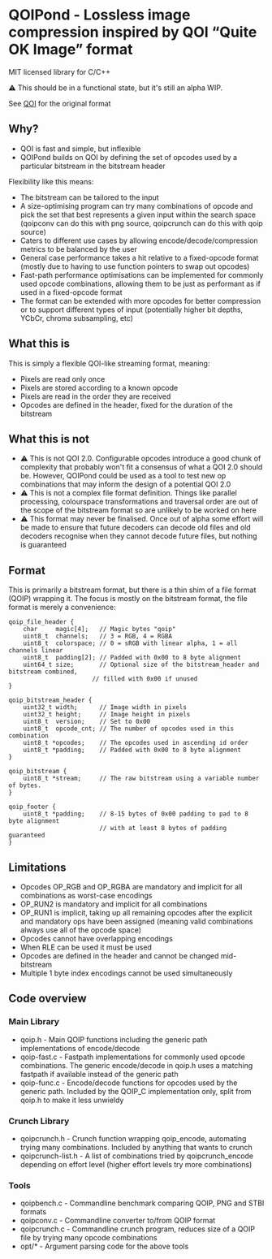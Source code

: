 # QOIPond - Lossless image compression inspired by QOI “Quite OK Image” format

MIT licensed library for C/C++

⚠️ This should be in a functional state, but it's still an alpha WIP.

See [QOI](https://github.com/phoboslab/qoi) for the original format

## Why?

- QOI is fast and simple, but inflexible
- QOIPond builds on QOI by defining the set of opcodes used by a particular bitstream in the bitstream header

Flexibility like this means:
- The bitstream can be tailored to the input
- A size-optimising program can try many combinations of opcode and pick the set that best represents a given input within the search space (qoipconv can do this with png source, qoipcrunch can do this with qoip source)
- Caters to different use cases by allowing encode/decode/compression metrics to be balanced by the user
- General case performance takes a hit relative to a fixed-opcode format (mostly due to having to use function pointers to swap out opcodes)
- Fast-path performance optimisations can be implemented for commonly used opcode combinations, allowing them to be just as performant as if used in a fixed-opcode format
- The format can be extended with more opcodes for better compression or to support different types of input (potentially higher bit depths, YCbCr, chroma subsampling, etc)

## What this is

This is simply a flexible QOI-like streaming format, meaning:
- Pixels are read only once
- Pixels are stored according to a known opcode
- Pixels are read in the order they are received
- Opcodes are defined in the header, fixed for the duration of the bitstream

## What this is not

- ⚠️ This is not QOI 2.0. Configurable opcodes introduce a good chunk of complexity that probably won't fit a consensus of what a QOI 2.0 should be. However, QOIPond could be used as a tool to test new op combinations that may inform the design of a potential QOI 2.0
- ⚠️ This is not a complex file format definition. Things like parallel processing, colourspace transformations and traversal order are out of the scope of the bitstream format so are unlikely to be worked on here
- ⚠️ This format may never be finalised. Once out of alpha some effort will be made to ensure that future decoders can decode old files and old decoders recognise when they cannot decode future files, but nothing is guaranteed

## Format

This is primarily a bitstream format, but there is a thin shim of a file format (QOIP) wrapping it. The focus is mostly on the bitstream format, the file format is merely a convenience:

```
qoip_file_header {
	char     magic[4];   // Magic bytes "qoip"
	uint8_t  channels;   // 3 = RGB, 4 = RGBA
	uint8_t  colorspace; // 0 = sRGB with linear alpha, 1 = all channels linear
	uint8_t  padding[2]; // Padded with 0x00 to 8 byte alignment
	uint64_t size;       // Optional size of the bitstream_header and bitstream combined,
                       // filled with 0x00 if unused
}

qoip_bitstream_header {
	uint32_t width;      // Image width in pixels
	uint32_t height;     // Image height in pixels
	uint8_t  version;    // Set to 0x00
	uint8_t  opcode_cnt; // The number of opcodes used in this combination
	uint8_t *opcodes;    // The opcodes used in ascending id order
	uint8_t *padding;    // Padded with 0x00 to 8 byte alignment
}

qoip_bitstream {
	uint8_t *stream;     // The raw bitstream using a variable number of bytes.
}

qoip_footer {
	uint8_t *padding;    // 8-15 bytes of 0x00 padding to pad to 8 byte alignment
	                     // with at least 8 bytes of padding guaranteed
}
```

## Limitations

- Opcodes OP_RGB and OP_RGBA are mandatory and implicit for all combinations as worst-case encodings
- OP_RUN2 is mandatory and implicit for all combinations
- OP_RUN1 is implicit, taking up all remaining opcodes after the explicit and mandatory ops have been assigned (meaning valid combinations always use all of the opcode space)
- Opcodes cannot have overlapping encodings
- When RLE can be used it must be used
- Opcodes are defined in the header and cannot be changed mid-bitstream
- Multiple 1 byte index encodings cannot be used simultaneously

## Code overview

### Main Library

- qoip.h - Main QOIP functions including the generic path implementations of encode/decode
- qoip-fast.c - Fastpath implementations for commonly used opcode combinations. The generic encode/decode in qoip.h uses a matching fastpath if available instead of the generic path
- qoip-func.c - Encode/decode functions for opcodes used by the generic path. Included by the QOIP_C implementation only, split from qoip.h to make it less unwieldy

### Crunch Library

- qoipcrunch.h - Crunch function wrapping qoip_encode, automating trying many combinations. Included by anything that wants to crunch
- qoipcrunch-list.h - A list of combinations tried by qoipcrunch_encode depending on effort level (higher effort levels try more combinations)

### Tools

- qoipbench.c - Commandline benchmark comparing QOIP, PNG and STBI formats
- qoipconv.c - Commandline converter to/from QOIP format
- qoipcrunch.c - Commandline crunch program, reduces size of a QOIP file by trying many opcode combinations
- opt/* - Argument parsing code for the above tools

